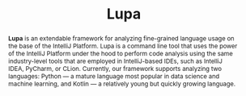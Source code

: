 ---
title: "Lupa"
collection: tools
permalink: /tool/lupa
tool: 'https://github.com/JetBrains-Research/Lupa'
pdf: 'https://arxiv.org/pdf/2203.09658.pdf'
tag: 'A framework for the large scale analysis of programming language usage.'
abstract: '<p><b>Lupa</b> is an extendable framework for analyzing fine-grained language usage on the base of the IntelliJ Platform. Lupa is a command line tool that uses the power of the IntelliJ Platform under the hood to perform code analysis using the same industry-level tools that are employed in IntelliJ-based IDEs, such as IntelliJ IDEA, PyCharm, or CLion. Currently, our framework supports analyzing two languages: Python — a mature language most popular in data science and machine learning, and Kotlin — a relatively young but quickly growing language.</p>'
---